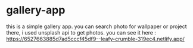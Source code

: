 # gallery-app

this is a simple gallery app. you can search photo for wallpaper or project there, i used unsplash api to get photos. you can see it here : https://6527663885d7ad5cccf45df9--leafy-crumble-319ec4.netlify.app/
